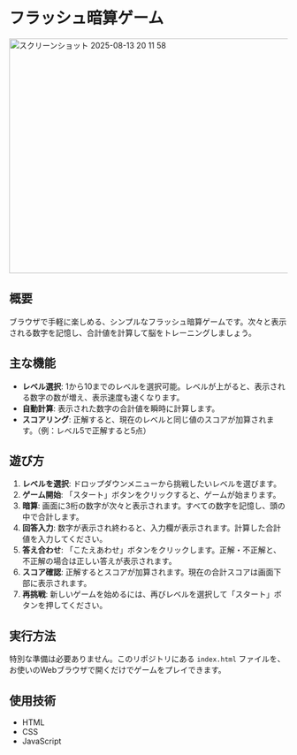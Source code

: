 # フラッシュ暗算ゲーム

<img width="529" height="425" alt="スクリーンショット 2025-08-13 20 11 58" src="https://github.com/user-attachments/assets/4a49fff8-749b-4fb2-8467-39a201877bd7" />

## 概要

ブラウザで手軽に楽しめる、シンプルなフラッシュ暗算ゲームです。次々と表示される数字を記憶し、合計値を計算して脳をトレーニングしましょう。

## 主な機能

- **レベル選択**: 1から10までのレベルを選択可能。レベルが上がると、表示される数字の数が増え、表示速度も速くなります。
- **自動計算**: 表示された数字の合計値を瞬時に計算します。
- **スコアリング**: 正解すると、現在のレベルと同じ値のスコアが加算されます。（例：レベル5で正解すると5点）

## 遊び方

1.  **レベルを選択**: ドロップダウンメニューから挑戦したいレベルを選びます。
2.  **ゲーム開始**: 「スタート」ボタンをクリックすると、ゲームが始まります。
3.  **暗算**: 画面に3桁の数字が次々と表示されます。すべての数字を記憶し、頭の中で合計します。
4.  **回答入力**: 数字が表示され終わると、入力欄が表示されます。計算した合計値を入力してください。
5.  **答え合わせ**: 「こたえあわせ」ボタンをクリックします。正解・不正解と、不正解の場合は正しい答えが表示されます。
6.  **スコア確認**: 正解するとスコアが加算されます。現在の合計スコアは画面下部に表示されます。
7.  **再挑戦**: 新しいゲームを始めるには、再びレベルを選択して「スタート」ボタンを押してください。

## 実行方法

特別な準備は必要ありません。このリポジトリにある `index.html` ファイルを、お使いのWebブラウザで開くだけでゲームをプレイできます。

## 使用技術

- HTML
- CSS
- JavaScript